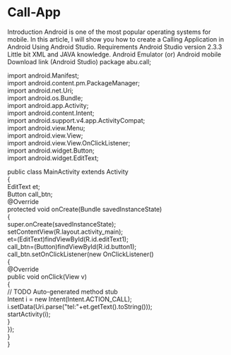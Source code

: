 # Call-App
Introduction   Android is one of the most popular operating systems for mobile. In this article, I will show you how to create a Calling Application in Android Using Android Studio.   Requirements Android Studio version 2.3.3 Little bit XML and JAVA knowledge. Android Emulator (or) Android mobile Download link (Android Studio)
package abu.call;  
  
import android.Manifest;  
import android.content.pm.PackageManager;  
import android.net.Uri;  
import android.os.Bundle;  
import android.app.Activity;  
import android.content.Intent;  
import android.support.v4.app.ActivityCompat;  
import android.view.Menu;  
import android.view.View;  
import android.view.View.OnClickListener;  
import android.widget.Button;  
import android.widget.EditText;  
  
public class MainActivity extends Activity  
{  
    EditText et;  
    Button call_btn;  
    @Override  
    protected void onCreate(Bundle savedInstanceState)  
    {  
        super.onCreate(savedInstanceState);  
        setContentView(R.layout.activity_main);  
        et=(EditText)findViewById(R.id.editText1);  
        call_btn=(Button)findViewById(R.id.button1);  
        call_btn.setOnClickListener(new OnClickListener()  
        {  
            @Override  
            public void onClick(View v)  
            {  
                // TODO Auto-generated method stub  
                Intent i = new Intent(Intent.ACTION_CALL);  
                i.setData(Uri.parse("tel:"+et.getText().toString()));  
                startActivity(i);  
            }  
        });  
    }  
}  
